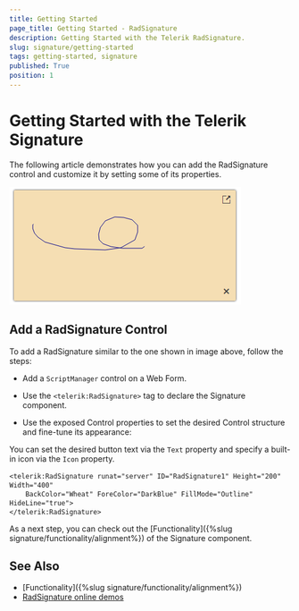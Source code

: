 ```yaml
---
title: Getting Started
page_title: Getting Started - RadSignature
description: Getting Started with the Telerik RadSignature. 
slug: signature/getting-started
tags: getting-started, signature
published: True
position: 1
---
```


# Getting Started with the Telerik Signature

The following article demonstrates how you can add the RadSignature control and customize it by setting some of its properties.

![RadSignature basic usage](images/signature-gettingstarted.png "RadSignature basic usage")

## Add a RadSignature Control

To add a RadSignature similar to the one shown in image above, follow the steps:

 - Add a `ScriptManager` control on a Web Form.

 - Use the `<telerik:RadSignature>` tag to declare the Signature component.

 - Use the exposed Control properties to set the desired Control structure and fine-tune its appearance:

You can set the desired button text via the `Text` property and specify a built-in icon via the `Icon` property.

````ASPX
<telerik:RadSignature runat="server" ID="RadSignature1" Height="200" Width="400"
    BackColor="Wheat" ForeColor="DarkBlue" FillMode="Outline" HideLine="true">
</telerik:RadSignature>
````

As a next step, you can check out the [Functionality]({%slug signature/functionality/alignment%}) of the Signature component.

## See Also

 * [Functionality]({%slug signature/functionality/alignment%})
 * [RadSignature online demos](https://demos.telerik.com/aspnet-ajax/signature/examples/overview/defaultcs.aspx)


